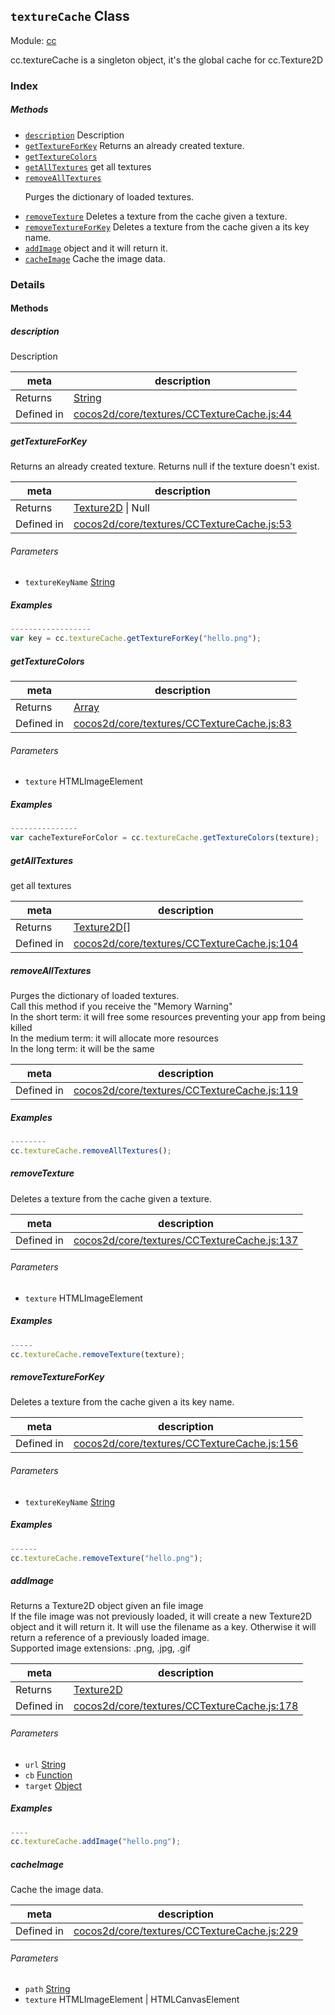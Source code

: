 ## `textureCache` Class



Module: [cc](../modules/cc.md)


cc.textureCache is a singleton object, it's the global cache for cc.Texture2D


### Index



##### Methods

  - [`description`](#description) Description
  - [`getTextureForKey`](#gettextureforkey) Returns an already created texture.
  - [`getTextureColors`](#gettexturecolors) 
  - [`getAllTextures`](#getalltextures) get all textures
  - [`removeAllTextures`](#removealltextures) <p>Purges the dictionary of loaded textures.
  - [`removeTexture`](#removetexture) Deletes a texture from the cache given a texture.
  - [`removeTextureForKey`](#removetextureforkey) Deletes a texture from the cache given a its key name.
  - [`addImage`](#addimage) object and it will return it.
  - [`cacheImage`](#cacheimage) Cache the image data.



### Details




<!-- Method Block -->
#### Methods


##### description

Description

| meta | description |
|------|-------------|
| Returns | <a href="https://developer.mozilla.org/en/JavaScript/Reference/Global_Objects/String" class="crosslink external" target="_blank">String</a> 
| Defined in | [cocos2d/core/textures/CCTextureCache.js:44](https://github.com/cocos-creator/engine/blob/de46973d0b5edcff4f973186ce89752080cb6b7c/cocos2d/core/textures/CCTextureCache.js#L44) |



##### getTextureForKey

Returns an already created texture. Returns null if the texture doesn't exist.

| meta | description |
|------|-------------|
| Returns | <a href="../classes/Texture2D.html" class="crosslink">Texture2D</a> &#124; Null 
| Defined in | [cocos2d/core/textures/CCTextureCache.js:53](https://github.com/cocos-creator/engine/blob/de46973d0b5edcff4f973186ce89752080cb6b7c/cocos2d/core/textures/CCTextureCache.js#L53) |

###### Parameters
- `textureKeyName` <a href="https://developer.mozilla.org/en/JavaScript/Reference/Global_Objects/String" class="crosslink external" target="_blank">String</a> 

##### Examples

```js
------------------
var key = cc.textureCache.getTextureForKey("hello.png");

```

##### getTextureColors



| meta | description |
|------|-------------|
| Returns | <a href="https://developer.mozilla.org/en/JavaScript/Reference/Global_Objects/Array" class="crosslink external" target="_blank">Array</a> 
| Defined in | [cocos2d/core/textures/CCTextureCache.js:83](https://github.com/cocos-creator/engine/blob/de46973d0b5edcff4f973186ce89752080cb6b7c/cocos2d/core/textures/CCTextureCache.js#L83) |

###### Parameters
- `texture` HTMLImageElement 

##### Examples

```js
---------------
var cacheTextureForColor = cc.textureCache.getTextureColors(texture);

```

##### getAllTextures

get all textures

| meta | description |
|------|-------------|
| Returns | <a href="../classes/Texture2D.html" class="crosslink">Texture2D[]</a> 
| Defined in | [cocos2d/core/textures/CCTextureCache.js:104](https://github.com/cocos-creator/engine/blob/de46973d0b5edcff4f973186ce89752080cb6b7c/cocos2d/core/textures/CCTextureCache.js#L104) |



##### removeAllTextures

<p>Purges the dictionary of loaded textures. <br />
Call this method if you receive the "Memory Warning"  <br />
In the short term: it will free some resources preventing your app from being killed  <br />
In the medium term: it will allocate more resources <br />
In the long term: it will be the same</p>

| meta | description |
|------|-------------|
| Defined in | [cocos2d/core/textures/CCTextureCache.js:119](https://github.com/cocos-creator/engine/blob/de46973d0b5edcff4f973186ce89752080cb6b7c/cocos2d/core/textures/CCTextureCache.js#L119) |


##### Examples

```js
--------
cc.textureCache.removeAllTextures();

```

##### removeTexture

Deletes a texture from the cache given a texture.

| meta | description |
|------|-------------|
| Defined in | [cocos2d/core/textures/CCTextureCache.js:137](https://github.com/cocos-creator/engine/blob/de46973d0b5edcff4f973186ce89752080cb6b7c/cocos2d/core/textures/CCTextureCache.js#L137) |

###### Parameters
- `texture` HTMLImageElement 

##### Examples

```js
-----
cc.textureCache.removeTexture(texture);

```

##### removeTextureForKey

Deletes a texture from the cache given a its key name.

| meta | description |
|------|-------------|
| Defined in | [cocos2d/core/textures/CCTextureCache.js:156](https://github.com/cocos-creator/engine/blob/de46973d0b5edcff4f973186ce89752080cb6b7c/cocos2d/core/textures/CCTextureCache.js#L156) |

###### Parameters
- `textureKeyName` <a href="https://developer.mozilla.org/en/JavaScript/Reference/Global_Objects/String" class="crosslink external" target="_blank">String</a> 

##### Examples

```js
------
cc.textureCache.removeTexture("hello.png");

```

##### addImage

Returns a Texture2D object given an file image <br />
If the file image was not previously loaded, it will create a new Texture2D
object and it will return it. It will use the filename as a key.
Otherwise it will return a reference of a previously loaded image. <br />
Supported image extensions: .png, .jpg, .gif

| meta | description |
|------|-------------|
| Returns | <a href="../classes/Texture2D.html" class="crosslink">Texture2D</a> 
| Defined in | [cocos2d/core/textures/CCTextureCache.js:178](https://github.com/cocos-creator/engine/blob/de46973d0b5edcff4f973186ce89752080cb6b7c/cocos2d/core/textures/CCTextureCache.js#L178) |

###### Parameters
- `url` <a href="https://developer.mozilla.org/en/JavaScript/Reference/Global_Objects/String" class="crosslink external" target="_blank">String</a> 
- `cb` <a href="https://developer.mozilla.org/en/JavaScript/Reference/Global_Objects/Function" class="crosslink external" target="_blank">Function</a> 
- `target` <a href="https://developer.mozilla.org/en/JavaScript/Reference/Global_Objects/Object" class="crosslink external" target="_blank">Object</a> 

##### Examples

```js
----
cc.textureCache.addImage("hello.png");

```

##### cacheImage

Cache the image data.

| meta | description |
|------|-------------|
| Defined in | [cocos2d/core/textures/CCTextureCache.js:229](https://github.com/cocos-creator/engine/blob/de46973d0b5edcff4f973186ce89752080cb6b7c/cocos2d/core/textures/CCTextureCache.js#L229) |

###### Parameters
- `path` <a href="https://developer.mozilla.org/en/JavaScript/Reference/Global_Objects/String" class="crosslink external" target="_blank">String</a> 
- `texture` HTMLImageElement &#124; HTMLCanvasElement 



